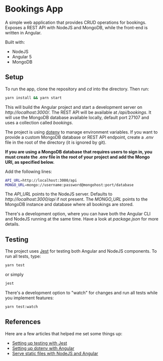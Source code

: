 # Bookings App

A simple web application that provides CRUD operations for bookings. Exposes a
REST API with NodeJS and MongoDB, while the front-end is written in Angular.

Built with:

* NodeJS
* Angular 5
* MongoDB

## Setup

To run the app, clone the repository and _cd_ into the directory. Then run:

```bash
yarn install && yarn start
```

This will build the Angular project and start a development server on
_http://localhost:3000/_. The REST API will be available at _/api/bookings_. It
will use the MongoDB database available locally, default port 27107 and uses a
collection called _bookings_.

The project is using [dotenv](https://github.com/motdotla/dotenv) to manage
environment variables. If you want to provide a custom MongoDB database or REST
API endpoint, create a _.env_ file in the root of the directory (it is ignored
by git).

**If you are using a MongoDB database that requires users to sign in, you must create the .env file in the root of your project and add the Mongo URI, as specified below.**

Add the following lines:

```bash
API_URL=http://localhost:3000/api
MONGO_URL=mongo://username:password@mongohost:port/database
```

The _API_URL_ points to the NodeJS server. Defaults to
_http://localhost:3000/api_ if not present. The _MONGO_URL_ points to the
MongoDB instance and database where all bookings are stored.

There's a development option, where you can have both the Angular CLI and NodeJS
running at the same time. Have a look at _package.json_ for more details.

## Testing

The project uses [Jest](https://github.com/facebook/jest) for testing both
Angular and NodeJS components. To run all tests, type:

```bash
yarn test
```

or simply

```bash
jest
```

There's a development option to "watch" for changes and run all tests while you
implement features:

```bash
yarn test:watch
```

## References

Here are a few articles that helped me set some things up:

* [Setting up testing with
  Jest](https://www.xfive.co/blog/testing-angular-faster-jest/)
* [Setting up dotenv with
  Angular](https://medium.com/@natchiketa/angular-cli-and-os-environment-variables-4cfa3b849659)
* [Serve static files with NodeJS and
  Angular](https://scotch.io/tutorials/mean-app-with-angular-2-and-the-angular-cli)
